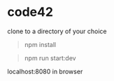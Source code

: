 # code42

clone to a directory of your choice

> npm install

> npm run start:dev

localhost:8080 in browser

